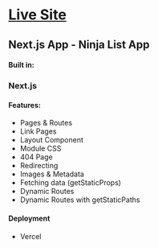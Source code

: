 <h1><a href="https://project-managmnet-app-graphql.herokuapp.com/"> Live Site </a></h1>

<h2>Next.js App - Ninja List App</h2>

<h4>Built in:</h4>
<h3>Next.js</h3>
<h4>Features:</h4>
<ul>
    <li>Pages & Routes</li>
    <li>Link Pages</li>
    <li>Layout Component</li>
    <li>Module CSS</li>
    <li>404 Page</li>
    <li>Redirecting</li>
    <li>Images & Metadata</li>
    <li>Fetching data (getStaticProps)</li>
    <li>Dynamic Routes</li>
    <li>Dynamic Routes with getStaticPaths</li>
</ul>

<h4>Deployment</h4>
<ul>
<li>Vercel</li>
</ul>
